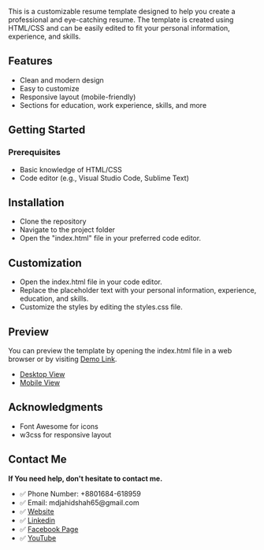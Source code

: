 This is a customizable resume template designed to help you create a professional and eye-catching resume. The template is created using HTML/CSS and can be easily edited to fit your personal information, experience, and skills.

<h2>Features</h2>
<ul>
  <li>Clean and modern design</li>
  <li>Easy to customize</li>
  <li>Responsive layout (mobile-friendly)</li>
  <li>Sections for education, work experience, skills, and more</li>
</ul>
<h2>Getting Started</h2>
<h3>Prerequisites</h3>
<ul>
  <li>Basic knowledge of HTML/CSS</li>
  <li>Code editor (e.g., Visual Studio Code, Sublime Text)</li>
</ul>
<h2>Installation</h2>
<ul>
  <li>Clone the repository</li>
  <li>Navigate to the project folder</li>
  <li>Open the "index.html" file in your preferred code editor.</li>
</ul>
<h2>Customization</h2>
<ul>
  <li>Open the index.html file in your code editor.</li>
  <li>Replace the placeholder text with your personal information, experience, education, and skills.</li>
  <li>Customize the styles by editing the styles.css file.</li>
</ul>

<h2>Preview</h2>
You can preview the template by opening the index.html file in a web browser or by visiting <a href="https://jahidshah.w3spaces.com/" target="_blank">Demo Link</a>.
<ul>
  <li><a href="https://github.com/MdJahidShah/Resume-Template/blob/main/Resume-Template-Desktop-View.jpg">Desktop View</a></li>
  <li><a href="https://github.com/MdJahidShah/Resume-Template/blob/main/Resume-Template-Mobile-View.jpg">Mobile View</a></li>
</ul>
<h2>Acknowledgments</h2>
<ul>
  <li>Font Awesome for icons</li>
  <li>w3css for responsive layout</li>
</ul>

<h2>Contact Me</h2>
<b>If You need help, don't hesitate to contact me.</b>
<ul>
  <li>✅ Phone Number: +8801684-618959</li>
  <li>✅ Email: mdjahidshah65@gmail.com</li>
  <li>✅ <a href="https://jahidshah.sscholarscenter.com/" target="_blank">Website</a></li>
  <li>✅ <a href="https://www.linkedin.com/in/md-jahid-shah-js/" target="_blank">Linkedin</a></li>
  <li>✅ <a href="https://www.facebook.com/wordpresscreatewebsite" target="_blank">Facebook Page</a></li>
  <li>✅ <a href="https://www.youtube.com/@JahidShah0" target="_blank">YouTube</a></li>
</ul>
